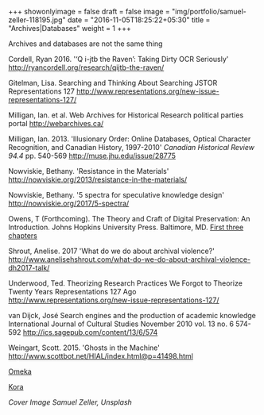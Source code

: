 +++
showonlyimage = false
draft = false
image = "img/portfolio/samuel-zeller-118195.jpg"
date = "2016-11-05T18:25:22+05:30"
title = "Archives|Databases"
weight = 1
+++

Archives and databases are not the same thing

<!--more-->

Cordell, Ryan 2016. '‘Q i-jtb the Raven’: Taking Dirty OCR Seriously' http://ryancordell.org/research/qijtb-the-raven/

Gitelman, Lisa. Searching and Thinking About Searching JSTOR Representations 127 <http://www.representations.org/new-issue-representations-127/>

Milligan, Ian. et al. Web Archives for Historical Research political parties portal <http://webarchives.ca/>

Milligan, Ian. 2013. 'Illusionary Order: Online Databases, Optical Character Recognition, and Canadian History, 1997-2010' _Canadian Historical Review 94.4_ pp. 540-569 <http://muse.jhu.edu/issue/28775>

Nowviskie, Bethany. 'Resistance in the Materials' <http://nowviskie.org/2013/resistance-in-the-materials/>

Nowviskie, Bethany. '5 spectra for speculative knowledge design' <http://nowviskie.org/2017/5-spectra/>

Owens, T (Forthcoming). The Theory and Craft of Digital Preservation: An Introduction. Johns Hopkins University Press. Baltimore, MD. [First three chapters](http://www.trevorowens.org/2017/02/first-3-chapters-of-theory-and-craft-of-digital-preservation-for-comment/)

Shrout, Anelise. 2017 'What do we do about archival violence?' <http://www.anelisehshrout.com/what-do-we-do-about-archival-violence-dh2017-talk/>

Underwood, Ted. Theorizing Research Practices We Forgot to Theorize Twenty Years Representations 127 Ago <http://www.representations.org/new-issue-representations-127/>

van Dijck, José Search engines and the production of academic knowledge International Journal of Cultural Studies November 2010 vol. 13 no. 6 574-592 <http://ics.sagepub.com/content/13/6/574>

Weingart, Scott. 2015. 'Ghosts in the Machine' <http://www.scottbot.net/HIAL/index.html@p=41498.html>

[Omeka](http://omeka.org/)

[Kora](http://kora.matrix.msu.edu/promo_index.php)

_Cover Image Samuel Zeller, Unsplash_
